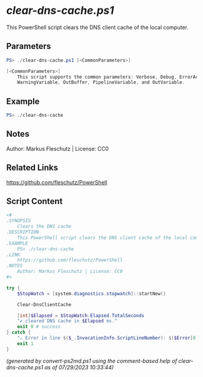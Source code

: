 *clear-dns-cache.ps1*
================

This PowerShell script clears the DNS client cache of the local computer.

Parameters
----------
```powershell
PS> ./clear-dns-cache.ps1 [<CommonParameters>]

[<CommonParameters>]
    This script supports the common parameters: Verbose, Debug, ErrorAction, ErrorVariable, WarningAction, 
    WarningVariable, OutBuffer, PipelineVariable, and OutVariable.
```

Example
-------
```powershell
PS> ./clear-dns-cache

```

Notes
-----
Author: Markus Fleschutz | License: CC0

Related Links
-------------
https://github.com/fleschutz/PowerShell

Script Content
--------------
```powershell
<#
.SYNOPSIS
	Clears the DNS cache
.DESCRIPTION
	This PowerShell script clears the DNS client cache of the local computer.
.EXAMPLE
	PS> ./clear-dns-cache
.LINK
	https://github.com/fleschutz/PowerShell
.NOTES
	Author: Markus Fleschutz | License: CC0
#>

try {
	$StopWatch = [system.diagnostics.stopwatch]::startNew()

	Clear-DnsClientCache

	[int]$Elapsed = $StopWatch.Elapsed.TotalSeconds
	"✔️ cleared DNS cache in $Elapsed ms."
	exit 0 # success
} catch {
	"⚠️ Error in line $($_.InvocationInfo.ScriptLineNumber): $($Error[0])"
	exit 1
}
```

*(generated by convert-ps2md.ps1 using the comment-based help of clear-dns-cache.ps1 as of 07/29/2023 10:33:44)*
